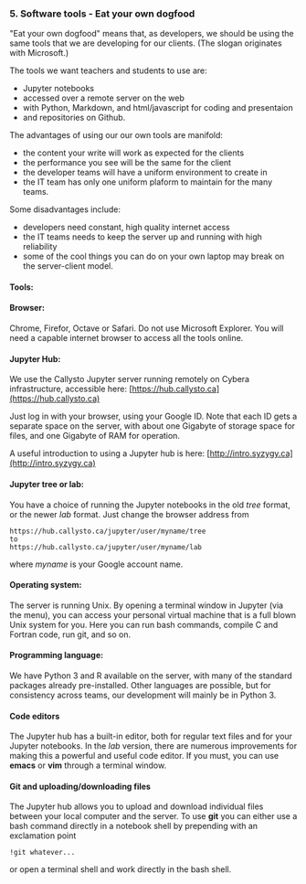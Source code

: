 ### 5. Software tools - Eat your own dogfood

"Eat your own dogfood" means that, as developers, we should be using the same tools that we are developing for our clients. (The slogan originates with Microsoft.) 

The tools we want teachers and students to use are:

- Jupyter notebooks
- accessed over a remote server on the web
- with Python, Markdown, and html/javascript for coding and presentaion
- and repositories on Github.

The advantages of using our our own tools are manifold:

- the content your write will work as expected for the clients
- the performance you see will be the same for the client
- the developer teams will have a uniform environment to create in
- the IT team has only one uniform plaform to maintain for the many teams.

Some disadvantages include:

- developers need constant, high quality internet access
- the IT teams needs to keep the server up and running with high reliability
- some of the cool things you can do on your own laptop may break on the server-client model.

#### Tools:

#### Browser:
Chrome, Firefor, Octave or Safari. Do not use Microsoft Explorer. You will need a capable  internet browser to access all the tools online. 

#### Jupyter Hub: 
We use the Callysto Jupyter server running remotely on Cybera infrastructure, accessible here: [https://hub.callysto.ca](https://hub.callysto.ca)  

Just log in with your browser, using your Google ID. Note that each ID gets a separate space on the server, with about one Gigabyte of storage space for files, and one Gigabyte of RAM for operation. 

A useful introduction to using a Jupyter hub is here:
[http://intro.syzygy.ca](http://intro.syzygy.ca)

#### Jupyter tree or lab:
You have a choice of running the Jupyter notebooks in the old *tree* format, or the newer *lab* format. Just change the browser address from
```
https://hub.callysto.ca/jupyter/user/myname/tree
to
https://hub.callysto.ca/jupyter/user/myname/lab
```
where *myname* is your Google account name.

#### Operating system:
The server is running Unix. By opening a terminal window in Jupyter (via the menu), you can access your personal virtual machine that is a full blown Unix system for you. Here you can run bash commands, compile C and Fortran code, run git, and so on. 

#### Programming language:
We have Python 3 and R available on the server, with many of the standard packages already pre-installed. Other languages are possible, but for consistency across teams, our development will mainly be in Python 3.  

#### Code editors
The Jupyter hub has a built-in editor, both for regular text files and for your Jupyter notebooks. In the *lab* version, there are numerous improvements for making this a powerful and useful code editor. If you must, you can use **emacs** or **vim** through a terminal window. 

#### Git and uploading/downloading files
The Jupyter hub allows you to upload and download individual files between your local computer and the server. To use **git** you can either use a bash command directly in a notebook shell by prepending with an exclamation point
```
!git whatever...
```
or open a terminal shell and work directly in the bash shell.

